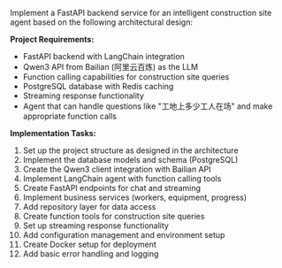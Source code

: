 Implement a FastAPI backend service for an intelligent construction site agent based on the following architectural design:

**Project Requirements:**
- FastAPI backend with LangChain integration
- Qwen3 API from Bailian (阿里云百炼) as the LLM
- Function calling capabilities for construction site queries
- PostgreSQL database with Redis caching
- Streaming response functionality
- Agent that can handle questions like "工地上多少工人在场" and make appropriate function calls

**Implementation Tasks:**
1. Set up the project structure as designed in the architecture
2. Implement the database models and schema (PostgreSQL)
3. Create the Qwen3 client integration with Bailian API
4. Implement LangChain agent with function calling tools
5. Create FastAPI endpoints for chat and streaming
6. Implement business services (workers, equipment, progress)
7. Add repository layer for data access
8. Create function tools for construction site queries
9. Set up streaming response functionality
10. Add configuration management and environment setup
11. Create Docker setup for deployment
12. Add basic error handling and logging
